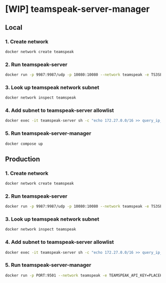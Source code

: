 # [WIP] teamspeak-server-manager

## Local

### 1. Create network

```bash
docker network create teamspeak
```

### 2. Run teamspeak-server

```bash
docker run -p 9987:9987/udp -p 10080:10080 --network teamspeak -e TS3SERVER_LICENSE=accept -e TS3SERVER_QUERY_PROTOCOLS=http --name teamspeak-server teamspeak:3.13
```

### 3. Look up teamspeak network subnet

```bash
docker network inspect teamspeak
```

### 4. Add subnet to teamspeak-server allowlist

```bash
docker exec -it teamspeak-server sh -c "echo 172.27.0.0/16 >> query_ip_allowlist.txt"
```

### 5. Run teamspeak-server-manager

```bash
docker compose up
```

## Production

### 1. Create network

```bash
docker network create teamspeak
```

### 2. Run teamspeak-server

```bash
docker run -p 9987:9987/udp -p 10080:10080 --network teamspeak -e TS3SERVER_LICENSE=accept -e TS3SERVER_QUERY_PROTOCOLS=http --name teamspeak-server teamspeak:3.13
```

### 3. Look up teamspeak network subnet

```bash
docker network inspect teamspeak
```

### 4. Add subnet to teamspeak-server allowlist

```bash
docker exec -it teamspeak-server sh -c "echo 172.27.0.0/16 >> query_ip_allowlist.txt"
```

### 5. Run teamspeak-server-manager

```bash
docker run -p PORT:9501 --network teamspeak -e TEAMSPEAK_API_KEY=PLACEHOLDER --name teamspeak-server-manager teamspeak-server-manager:latest
```
